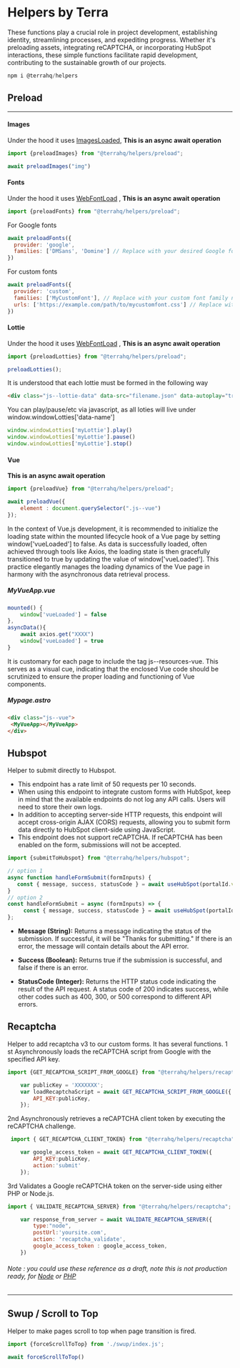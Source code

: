 # Helpers by Terra

These functions play a crucial role in project development, establishing identity, streamlining processes, and expediting progress. Whether it's preloading assets, integrating reCAPTCHA, or incorporating HubSpot interactions, these simple functions facilitate rapid development, contributing to the sustainable growth of our projects.

```javascript
npm i @terrahq/helpers
```

## Preload
---
#### Images
Under the hood it uses [ImagesLoaded](https://imagesloaded.desandro.com/), **This is an async await operation** 
```javascript
import {preloadImages} from "@terrahq/helpers/preload";
```
```javascript
await preloadImages("img")
```


#### Fonts

Under the hood it uses [WebFontLoad](https://www.npmjs.com/package/webfontloader) , **This is an async await operation** 
```javascript
import {preloadFonts} from "@terrahq/helpers/preload";
```
For Google fonts
```javascript
await preloadFonts({
  provider: 'google',
  families: ['DMSans', 'Domine'] // Replace with your desired Google font families
})
```
For custom fonts
```javascript
await preloadFonts({
  provider: 'custom',
  families: ['MyCustomFont'], // Replace with your custom font family names
  urls: ['https://example.com/path/to/mycustomfont.css'] // Replace with the URLs to your custom font CSS files
})
```


#### Lottie 
Under the hood it uses [WebFontLoad](https://www.npmjs.com/package/lottie-web) , **This is an async await operation** 
```javascript
import {preloadLotties} from "@terrahq/helpers/preload";
```
```javascript
preloadLotties();
```
It is understood that each lottie must be formed in the following way
```html
<div class="js--lottie-data" data-src="filename.json" data-autoplay="true" data-name="myLottie"></div>
```
You can play/pause/etc via javascript, as all loties will live under window.windowLotties['data-name']
```javascript
window.windowLotties['myLottie'].play()
window.windowLotties['myLottie'].pause()
window.windowLotties['myLottie'].stop()
```

#### Vue 
**This is an async await operation** 
```javascript
import {preloadVue} from "@terrahq/helpers/preload";
```
```javascript
await preloadVue({
    element : document.querySelector(".js--vue")
});
```
In the context of Vue.js development, it is recommended to initialize the loading state within the mounted lifecycle hook of a Vue page by setting window['vueLoaded'] to false. As data is successfully loaded, often achieved through tools like Axios, the loading state is then gracefully transitioned to true by updating the value of window['vueLoaded']. This practice elegantly manages the loading dynamics of the Vue page in harmony with the asynchronous data retrieval process.
##### MyVueApp.vue 
```javascript
mounted() {
    window['vueLoaded'] = false
},
asyncData(){
    await axios.get("XXXX")
    window['vueLoaded'] = true
}
```

It is customary for each page to include the tag js--resources-vue. This serves as a visual cue, indicating that the enclosed Vue code should be scrutinized to ensure the proper loading and functioning of Vue components.
##### Mypage.astro 
```html
<div class="js--vue">
 <MyVueApp></MyVueApp>
</div>
```



## Hubspot
Helper to submit directly to Hubspot.

- This endpoint has a rate limit of 50 requests per 10 seconds.
- When using this endpoint to integrate custom forms with HubSpot, keep in mind that the available endpoints do not log any API calls. Users will need to store their own logs. 
- In addition to accepting server-side HTTP requests, this endpoint will accept cross-origin AJAX (CORS) requests, allowing you to submit form data directly to HubSpot client-side using JavaScript.
- This endpoint does not support reCAPTCHA. If reCAPTCHA has been enabled on the form, submissions will not be accepted. 
```javascript
import {submitToHubspot} from "@terrahq/helpers/hubspot";
```
```javascript
// option 1
async function handleFormSubmit(formInputs) {
   const { message, success, statusCode } = await useHubSpot(portalId.value, formId.value, formInputs.concat(stepsResults.value));
}
// option 2
const handleFormSubmit = async (formInputs) => {
     const { message, success, statusCode } = await useHubSpot(portalId.value, formId.value, formInputs.concat(stepsResults.value));
};
```
- **Message (String):** Returns a message indicating the status of the submission. If successful, it will be "Thanks for submitting." If there is an error, the message will contain details about the API error.

- **Success (Boolean):** Returns true if the submission is successful, and false if there is an error.

- **StatusCode (Integer):** Returns the HTTP status code indicating the result of the API request. A status code of 200 indicates success, while other codes such as 400, 300, or 500 correspond to different API errors.

## Recaptcha
Helper to add recaptcha v3 to our custom forms. It has several functions.
1 st Asynchronously loads the reCAPTCHA script from Google with the specified API key.
```javascript
import {GET_RECAPTCHA_SCRIPT_FROM_GOOGLE} from "@terrahq/helpers/recaptcha";
```
```javascript
    var publicKey = 'XXXXXXX';
    var loadRecaptchaScript = await GET_RECAPTCHA_SCRIPT_FROM_GOOGLE({
        API_KEY:publicKey,
    });
```
2nd Asynchronously retrieves a reCAPTCHA client token by executing the reCAPTCHA challenge.
```javascript
 import { GET_RECAPTCHA_CLIENT_TOKEN} from "@terrahq/helpers/recaptcha";
```
```javascript
    var google_access_token = await GET_RECAPTCHA_CLIENT_TOKEN({
        API_KEY:publicKey,
        action:'submit'
    });
```
3rd Validates a Google reCAPTCHA token on the server-side using either PHP or Node.js.
 ```javascript
 import { VALIDATE_RECAPTCHA_SERVER} from "@terrahq/helpers/recaptcha";
```
```javascript
    var response_from_server = await VALIDATE_RECAPTCHA_SERVER({
        type:"node",
        postUrl:'yoursite.com',
        action: 'recaptcha_validate',
        google_access_token : google_access_token,
    })
```
###### Note : you could use these reference as a draft, note this is not production ready, for  [Node](https://gist.github.com/andresclua/02c8cc73c3a4f7ac1f78468b9e1c6b93) or [PHP](https://gist.github.com/andresclua/66b320e64857e0a3349411fbbefad4b4)
---
## Swup / Scroll to Top
Helper to make pages scroll to top when page transition is fired.
```javascript
import {forceScrollToTop} from './swup/index.js';
```
```javascript
await forceScrollToTop()
```